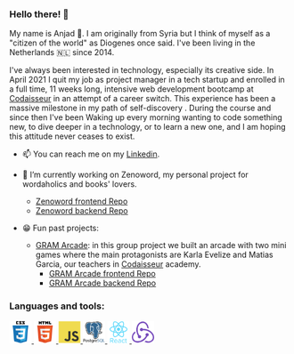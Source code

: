 ### Hello there! 👋

My name is Anjad 🥸. I am originally from Syria but I think of myself as a "citizen of the world" as Diogenes once said. I've been living in the Netherlands 🇳🇱 since 2014.

I've always been interested in technology, especially its creative side. In April 2021 I quit my job as project manager in a tech startup and enrolled in a full time, 11 weeks long, intensive web development bootcamp at [Codaisseur](https://codaisseur.com/courses/academy/) in an attempt of a career switch. This experience has been a massive milestone in my path of self-discovery . During the course and since then I've been Waking up every morning wanting to code something new, to dive deeper in a technology, or to learn a new one, and I am hoping this attitude never ceases to exist.

- 📫  You can reach me on my [Linkedin](https://www.linkedin.com/in/anjad-qusaibaty-70933331/).

- 🔭  I’m currently working on Zenoword, my personal project for wordaholics and books' lovers.
  - [Zenoword frontend Repo](https://github.com/Anjad-Qusaibaty/Zenoword_Frontend)
  - [Zenoword backend Repo](https://github.com/Anjad-Qusaibaty/Zenoword_Backend)

- 😁  Fun past projects:
  - [GRAM Arcade](https://gramarcade.netlify.app/): in this group project we built an arcade with two mini games where the main protagonists are Karla Evelize and Matias Garcia, our teachers in [Codaisseur](https://codaisseur.com/courses/academy/) academy.
    - [GRAM Arcade frontend Repo](https://github.com/Rairakzak/gram-arcade)
    - [GRAM Arcade backend Repo](https://github.com/Anjad-Qusaibaty/GRAM_ARCADE_Backend)

### Languages and tools:
<a href="https://www.w3schools.com/css/" target="_blank"> <img src="https://raw.githubusercontent.com/devicons/devicon/master/icons/css3/css3-original-wordmark.svg" alt="css3" width="40" height="40"/> </a> <a href="https://www.w3.org/html/" target="_blank"> <img src="https://raw.githubusercontent.com/devicons/devicon/master/icons/html5/html5-original-wordmark.svg" alt="html5" width="40" height="40"/> </a> <a href="https://developer.mozilla.org/en-US/docs/Web/JavaScript" target="_blank"> <img src="https://raw.githubusercontent.com/devicons/devicon/master/icons/javascript/javascript-original.svg" alt="javascript" width="40" height="40"/> </a> <a href="https://www.postgresql.org" target="_blank"> <img src="https://raw.githubusercontent.com/devicons/devicon/master/icons/postgresql/postgresql-original-wordmark.svg" alt="postgresql" width="40" height="40"/> </a> <a href="https://reactjs.org/" target="_blank"> <img src="https://raw.githubusercontent.com/devicons/devicon/master/icons/react/react-original-wordmark.svg" alt="react" width="40" height="40"/> </a> <a href="https://redux.js.org" target="_blank"> <img src="https://raw.githubusercontent.com/devicons/devicon/master/icons/redux/redux-original.svg" alt="redux" width="40" height="40"/> </a> 
